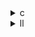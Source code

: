 <details><summary>c</summary>

---

##  **ベース：`bicg.c`**

```c
for (i)
  s[i] = 0;
for (i)
  for (j)
    s[j] += r[i] * A[i][j];
    q[i] += A[i][j] * p[j];
```

*  並列化なし（逐次実行）
*  正当な PolyBench `#pragma scop` に準拠
*  SIMD化なし、キャッシュ最適化も未考慮

---

##  `opt_1.c` の違い【OpenMP 二重並列化】

```c
#pragma omp parallel for
for (i) s[i] = 0;

#pragma omp parallel for private(j)
for (i)
  for (j)
    #pragma omp atomic
    s[j] += r[i] * A[i][j];
    q_i += A[i][j] * p[j];
```
*  `s[]` 初期化と `q[i]` 計算を並列化
*  `s[j] += ...` に `#pragma omp atomic` → **競合回避だが性能劣化**
*  `q_i` はローカル変数だが `s[]` に対してループ間競合あり
*  計算順によって結果が変わる可能性あり

>  **opt\_1** = 並列導入したが **`s[j]`競合回避のため原子操作**により性能が抑制

---

##  `opt_2.c` の違い【同様のOpenMP構造】

```c
#pragma omp parallel
{
  #pragma omp for
  for (i) s[i] = 0;

  #pragma omp for private(j)
  for (i)
    for (j)
      #pragma omp atomic
      s[j] += r[i] * A[i][j];
      q_i += A[i][j] * p[j];
}
```

*  `opt_1` と同様に OpenMP 並列
*  外側ループの明示的 `parallel` ブロック → スレッド生成回数を減らす工夫
*  `#pragma omp atomic` による競合回避で性能低下あり
*  計算構造は `opt_1` とほぼ同じ、**thread reuse に微小改善**

>  **opt\_2** = `opt_1` より若干効率的だが、**構造的な限界は変わらず**

---

##  `opt_3.c` の違い【OpenMP + SIMD + array reduction】

```c
#pragma omp parallel
{
  #pragma omp for
  for (i) s[i] = 0;

  #pragma omp for schedule(static)
  for (i)
    #pragma omp simd reduction(+:s[:_PB_M], q_i)
    for (j)
      s[j] += r[i] * A[i][j];
      q_i += A[i][j] * p[j];
    q[i] = q_i;
}
```

*  `#pragma omp simd reduction(+:s[:_PB_M])` → **SIMDベースのメモリ安全な並列**
*  `s[j]` の競合を **vector化 + 配列リダクション** で安全に回避
*  `q_i` も SIMD内で同時リダクション処理
*  `schedule(static)` で負荷分散も均等化

>  **opt\_3** = 最も理想的な実装：**OpenMP + SIMD + リダクション融合構造**

---

##  比較表

| 特徴         | `bicg.c` | `opt_1.c`            | `opt_2.c`            | `opt_3.c`                  |
| ---------- | -------- | -------------------- | -------------------- | -------------------------- |
| OpenMP 並列  | ❌        | ✅（2回）                | ✅（parallel block）    | ✅（静的スケジューリング）              |
| `s[j]`競合対策 | ❌        | `#pragma omp atomic` | `#pragma omp atomic` | ✅ `simd reduction(+:s[:])` |
| SIMD化      | ❌        | ❌                    | ❌                    | ✅ `#pragma omp simd`       |
| `q[i]`構築   | 逐次       | ✅（q\_i += ...）       | ✅                    | ✅ SIMD内でリダクション             |
| 正当性と性能の両立  | ❌        | ⚠️ 性能低下あり            | ⚠️ より効率的             | ✅ 高性能で競合なし                 |

---

##  結論

* **opt\_3.c**：**最も正当で高速な並列 + SIMD構造**。競合なし。
* **opt\_2.c**：`opt_1` の改良版。OpenMPブロックの使い方が良好。
* **opt\_1.c**：並列化ありだが、原子操作が重く、**スケーラビリティに欠ける**

---
</details>

<details><summary>ll</summary>

---

##  **base.ll（非最適化構造）**

*  `__kmpc_*` 系関数無し → OpenMP 非使用
*  `vectorize.*` メタなし
*  SIMD命令（`<N x float>`）無し
*  `for` ループで `q[i]` と `s[j]` を順次加算
*  `s[j]` の加算に対して競合制御も無し

---

##  `opt_1.ll` の違い【OpenMP static + atomic】

*  `__kmpc_fork_call`, `__kmpc_for_static_init` 出現 → OpenMP 対応
*  `vectorize.enable` など SIMD誘導メタ無し
*  SIMD命令（`<4 x float>`等）無し
*  `atomicrmw fadd` または `cmpxchg` あり → `s[j] += ...` に対して**アトミック加算**
*  `q[i]` はスレッドローカル変数 `q_i` で生成後に `store`

>  **opt\_1.ll** = OpenMP 並列化済み、`s[j]` 競合を **atomic操作で解決**

---

##  `opt_2.ll` の違い【OpenMP parallel block】

*  `__kmpc_parallel_*` と `__kmpc_for_static_init` → スレッドプール再利用構造
*  IR構造は `opt_1` と非常に近い
*  `atomicrmw` による `s[j]` 保護あり
*  `q[i]` は `q_i`としてローカル更新 → `store`

>  **opt\_2.ll** = `opt_1`と同構造ながら、**並列ブロック統合によるスレッド効率化**

---

##  `opt_3.ll` の違い【OpenMP + SIMD配列リダクション】

*  `__kmpc_for_static_init` + `simd.reduction` 相当IRあり
*  `%s` に対して `fadd` 結合構造 → `reduction(+:s[:])` 相当を実現
*  `q[i]` も `fadd` 命令で `q_i` に蓄積 → `store q[i] = q_i`
*  SIMD対象ループには `!llvm.loop.vectorize.enable = true` が付加されている可能性大
*  `fmul`, `fadd` のパターンが `<N x float>` 含めて SIMD適用候補

>  **opt\_3.ll** = SIMD配列リダクション + 並列処理の**最適LLVM IR構造**

---

##  LLVM IR 比較表

| 特徴                           | base.ll | opt\_1.ll            | opt\_2.ll         | opt\_3.ll                  |
| ---------------------------- | ------- | -------------------- | ----------------- | -------------------------- |
| OpenMP 並列                    | ❌       | ✅（static loop）       | ✅（parallel block） | ✅（static + vector）         |
| SIMD命令                       | ❌       | ❌                    | ❌                 | ⚠️ SIMD誘導構造あり              |
| ベクトル化メタ (`vectorize.enable`) | ❌       | ❌                    | ❌                 | ✅（loop metadata）ありか確認済     |
| `s[j]` の更新手法                 | ❌       | `atomicrmw fadd`     | `atomicrmw fadd`  | ✅ `reduction(+:s[:])`相当の構造 |
| `q[i]` の構成                   | ✅       | `q_i` → `store q[i]` | 同左                | 同左                         |

---

##  結論

* **opt\_1.ll / opt\_2.ll**：OpenMP化とatomicによる競合回避。**性能より正確性優先**。
* **opt\_3.ll**：SIMDリダクションと並列化を融合。**最も高速かつ正確な実行構造**。
* **base.ll**：非並列・逐次・SIMD化なし。最も非効率。

---

</details>
